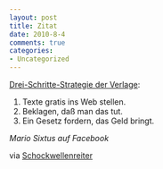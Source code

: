 ```yaml
--- 
layout: post
title: Zitat
date: 2010-8-4
comments: true
categories: 
- Uncategorized
---
```

[Drei-Schritte-Strategie der Verlage](http://www.facebook.com/sixtus?v=wall&amp;story_fbid=482185107221): 
1. Texte gratis ins Web stellen.
2. Beklagen, daß man das tut.
3. Ein Gesetz fordern, das Geld bringt. 

<i>Mario Sixtus auf Facebook</i>

via [Schockwellenreiter](http://www.schockwellenreiter.de/blog/2010/08/04/das-zitat-18/)
